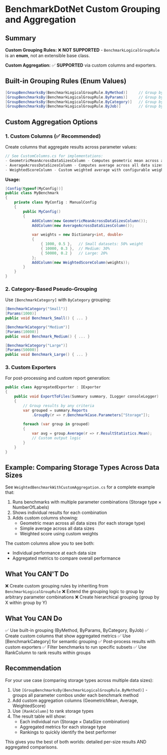 ﻿# BenchmarkDotNet Custom Grouping and Aggregation

## Summary

**Custom Grouping Rules:** ❌ **NOT SUPPORTED** - `BenchmarkLogicalGroupRule` is an **enum**, not an extensible base class.

**Custom Aggregation:** ✅ **SUPPORTED** via custom columns and exporters.

## Built-in Grouping Rules (Enum Values)

```csharp
[GroupBenchmarksBy(BenchmarkLogicalGroupRule.ByMethod)]     // Group by benchmark method
[GroupBenchmarksBy(BenchmarkLogicalGroupRule.ByParams)]     // Group by all parameter combinations
[GroupBenchmarksBy(BenchmarkLogicalGroupRule.ByCategory)]   // Group by [BenchmarkCategory] attribute
[GroupBenchmarksBy(BenchmarkLogicalGroupRule.ByJob)]        // Group by job configuration
```

## Custom Aggregation Options

### 1. Custom Columns (✅ Recommended)

Create columns that aggregate results across parameter values:

```csharp
// See CustomColumns.cs for implementations:
- GeometricMeanAcrossDataSizesColumn - Computes geometric mean across all data sizes
- AverageAcrossDataSizesColumn - Computes average across all data sizes
- WeightedScoreColumn - Custom weighted average with configurable weights
```

**Usage:**
```csharp
[Config(typeof(MyConfig))]
public class MyBenchmark
{
    private class MyConfig : ManualConfig
    {
        public MyConfig()
        {
            AddColumn(new GeometricMeanAcrossDataSizesColumn());
            AddColumn(new AverageAcrossDataSizesColumn());
            
            var weights = new Dictionary<int, double>
            {
                { 1000, 0.5 },   // Small datasets: 50% weight
                { 10000, 0.3 },  // Medium: 30%
                { 50000, 0.2 }   // Large: 20%
            };
            AddColumn(new WeightedScoreColumn(weights));
        }
    }
}
```

### 2. Category-Based Pseudo-Grouping

Use `[BenchmarkCategory]` with `ByCategory` grouping:

```csharp
[BenchmarkCategory("Small")]
[Params(1000)]
public void Benchmark_Small() { ... }

[BenchmarkCategory("Medium")]
[Params(10000)]
public void Benchmark_Medium() { ... }

[BenchmarkCategory("Large")]
[Params(50000)]
public void Benchmark_Large() { ... }
```

### 3. Custom Exporters

For post-processing and custom report generation:

```csharp
public class AggregatedExporter : IExporter
{
    public void ExportToFiles(Summary summary, ILogger consoleLogger)
    {
        // Group results by any criteria
        var grouped = summary.Reports
            .GroupBy(r => r.BenchmarkCase.Parameters["Storage"]);
            
        foreach (var group in grouped)
        {
            var avg = group.Average(r => r.ResultStatistics.Mean);
            // Custom output logic
        }
    }
}
```

## Example: Comparing Storage Types Across Data Sizes

See `WeightedBenchmarkWithCustomAggregation.cs` for a complete example that:

1. Runs benchmarks with multiple parameter combinations (Storage type × NumberOfLabels)
2. Shows individual results for each combination
3. Adds custom columns showing:
   - Geometric mean across all data sizes (for each storage type)
   - Simple average across all data sizes
   - Weighted score using custom weights

The custom columns allow you to see both:
- Individual performance at each data size
- Aggregated metrics to compare overall performance

## What You CAN'T Do

❌ Create custom grouping rules by inheriting from `BenchmarkLogicalGroupRule`
❌ Extend the grouping logic to group by arbitrary parameter combinations
❌ Create hierarchical grouping (group by X within group by Y)

## What You CAN Do

✅ Use built-in grouping (ByMethod, ByParams, ByCategory, ByJob)
✅ Create custom columns that show aggregated metrics
✅ Use [BenchmarkCategory] for semantic grouping
✅ Post-process results with custom exporters
✅ Filter benchmarks to run specific subsets
✅ Use RankColumn to rank results within groups

## Recommendation

For your use case (comparing storage types across multiple data sizes):

1. Use `[GroupBenchmarksBy(BenchmarkLogicalGroupRule.ByMethod)]` - groups all parameter combos under each benchmark method
2. Add custom aggregation columns (GeometricMean, Average, WeightedScore)
3. Use `[RankColumn]` to rank storage types
4. The result table will show:
   - Each individual run (Storage × DataSize combination)
   - Aggregated metrics for each storage type
   - Rankings to quickly identify the best performer

This gives you the best of both worlds: detailed per-size results AND aggregated comparisons.

